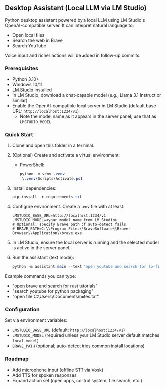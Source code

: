 ## Desktop Assistant (Local LLM via LM Studio)

Python desktop assistant powered by a local LLM using LM Studio's OpenAI-compatible server. It can interpret natural language to:
- Open local files
- Search the web in Brave
- Search YouTube

Voice input and richer actions will be added in follow-up commits.

### Prerequisites
- Python 3.10+
- Windows 10/11
- [LM Studio](https://lmstudio.ai/) installed
- In LM Studio, download a chat-capable model (e.g., Llama 3.1 Instruct or similar)
- Enable the OpenAI-compatible local server in LM Studio (default base URL: `http://localhost:1234/v1`)
  - Note the model name as it appears in the server panel; use that as `LMSTUDIO_MODEL`

### Quick Start
1) Clone and open this folder in a terminal.

2) (Optional) Create and activate a virtual environment:
   - PowerShell:
     ```powershell
     python -m venv .venv
     .\.venv\Scripts\Activate.ps1
     ```

3) Install dependencies:
   ```powershell
   pip install -r requirements.txt
   ```

4) Configure environment. Create a `.env` file with at least:
   ```
   LMSTUDIO_BASE_URL=http://localhost:1234/v1
   LMSTUDIO_MODEL=<your_model_name_from_LM_Studio>
   # Optional: specify Brave path if auto-detect fails
   # BRAVE_PATH=C:\\Program Files\\BraveSoftware\\Brave-Browser\\Application\\brave.exe
   ```

5) In LM Studio, ensure the local server is running and the selected model is active in the server panel.

6) Run the assistant (text mode):
   ```powershell
   python -m assistant.main --text "open youtube and search for lo-fi beats"
   ```

Example commands you can type:
- "open brave and search for rust tutorials"
- "search youtube for python packaging"
- "open file C:\\Users\\<you>\\Documents\\notes.txt"

### Configuration
Set via environment variables:
- `LMSTUDIO_BASE_URL` (default: `http://localhost:1234/v1`)
- `LMSTUDIO_MODEL` (required unless your LM Studio server default matches `local-model`)
- `BRAVE_PATH` (optional; auto-detect tries common install locations)

### Roadmap
- Add microphone input (offline STT via Vosk)
- Add TTS for spoken responses
- Expand action set (open apps, control system, file search, etc.)


